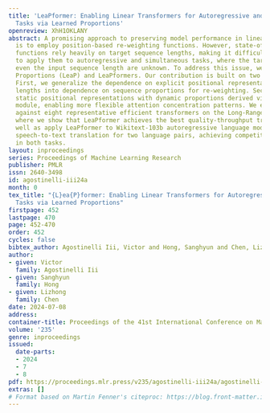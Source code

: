 ```yaml
---
title: 'LeaPformer: Enabling Linear Transformers for Autoregressive and Simultaneous
  Tasks via Learned Proportions'
openreview: XhH1OKLANY
abstract: A promising approach to preserving model performance in linearized transformers
  is to employ position-based re-weighting functions. However, state-of-the-art re-weighting
  functions rely heavily on target sequence lengths, making it difficult or impossible
  to apply them to autoregressive and simultaneous tasks, where the target and sometimes
  even the input sequence length are unknown. To address this issue, we propose Learned
  Proportions (LeaP) and LeaPformers. Our contribution is built on two major components.
  First, we generalize the dependence on explicit positional representations and sequence
  lengths into dependence on sequence proportions for re-weighting. Second, we replace
  static positional representations with dynamic proportions derived via a compact
  module, enabling more flexible attention concentration patterns. We evaluate LeaPformer
  against eight representative efficient transformers on the Long-Range Arena benchmark,
  where we show that LeaPformer achieves the best quality-throughput trade-off, as
  well as apply LeaPformer to Wikitext-103b autoregressive language modeling and simultaneous
  speech-to-text translation for two language pairs, achieving competitive results
  in both tasks.
layout: inproceedings
series: Proceedings of Machine Learning Research
publisher: PMLR
issn: 2640-3498
id: agostinelli-iii24a
month: 0
tex_title: "{L}ea{P}former: Enabling Linear Transformers for Autoregressive and Simultaneous
  Tasks via Learned Proportions"
firstpage: 452
lastpage: 470
page: 452-470
order: 452
cycles: false
bibtex_author: Agostinelli Iii, Victor and Hong, Sanghyun and Chen, Lizhong
author:
- given: Victor
  family: Agostinelli Iii
- given: Sanghyun
  family: Hong
- given: Lizhong
  family: Chen
date: 2024-07-08
address:
container-title: Proceedings of the 41st International Conference on Machine Learning
volume: '235'
genre: inproceedings
issued:
  date-parts:
  - 2024
  - 7
  - 8
pdf: https://proceedings.mlr.press/v235/agostinelli-iii24a/agostinelli-iii24a.pdf
extras: []
# Format based on Martin Fenner's citeproc: https://blog.front-matter.io/posts/citeproc-yaml-for-bibliographies/
---
```

